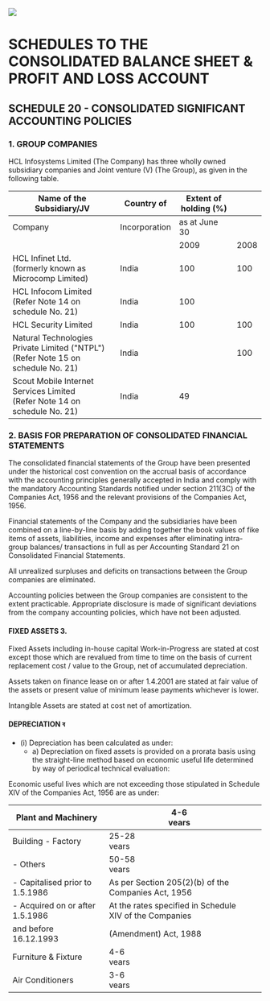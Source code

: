 ![](_page_0_Picture_0.jpeg)

# SCHEDULES TO THE CONSOLIDATED BALANCE SHEET & PROFIT AND LOSS ACCOUNT

## SCHEDULE 20 - CONSOLIDATED SIGNIFICANT ACCOUNTING POLICIES

### 1. GROUP COMPANIES

HCL Infosystems Limited (The Company) has three wholly owned subsidiary companies and Joint venture (V) (The Group), as given in the following table.

| Name of the Subsidiary/JV                                                           | Country of    | Extent of holding (%) |      |
|-------------------------------------------------------------------------------------|---------------|-----------------------|------|
| Company                                                                             | Incorporation | as at June 30         |      |
|                                                                                     |               | 2009                  | 2008 |
| HCL Infinet Ltd.<br>(formerly known as Microcomp Limited)                           | India         | 100                   | 100  |
| HCL Infocom Limited<br>(Refer Note 14 on schedule No. 21)                           | India         | 100                   |      |
| HCL Security Limited                                                                | India         | 100                   | 100  |
| Natural Technologies Private Limited ("NTPL")<br>(Refer Note 15 on schedule No. 21) | India         |                       | 100  |
| Scout Mobile Internet Services Limited<br>(Refer Note 14 on schedule No. 21)        | India         | 49                    |      |

### 2. BASIS FOR PREPARATION OF CONSOLIDATED FINANCIAL STATEMENTS

The consolidated financial statements of the Group have been presented under the historical cost convention on the accrual basis of accordance with the accounting principles generally accepted in India and comply with the mandatory Accounting Standards notified under section 211(3C) of the Companies Act, 1956 and the relevant provisions of the Companies Act, 1956.

Financial statements of the Company and the subsidiaries have been combined on a line-by-line basis by adding together the book values of fike items of assets, liabilities, income and expenses after eliminating intra-group balances/ transactions in full as per Accounting Standard 21 on Consolidated Financial Statements.

All unrealized surpluses and deficits on transactions between the Group companies are eliminated.

Accounting policies between the Group companies are consistent to the extent practicable. Appropriate disclosure is made of significant deviations from the company accounting policies, which have not been adjusted.

#### FIXED ASSETS 3.

Fixed Assets including in-house capital Work-in-Progress are stated at cost except those which are revalued from time to time on the basis of current replacement cost / value to the Group, net of accumulated depreciation.

Assets taken on finance lease on or after 1.4.2001 are stated at fair value of the assets or present value of minimum lease payments whichever is lower.

Intangible Assets are stated at cost net of amortization.

#### DEPRECIATION ব

- (i) Depreciation has been calculated as under:
	- a) Depreciation on fixed assets is provided on a prorata basis using the straight-line method based on economic useful life determined by way of periodical technical evaluation:

Economic useful lives which are not exceeding those stipulated in Schedule XIV of the Companies Act, 1956 are as under:

| Plant and Machinery             | 4-6<br>vears                                            |  |
|---------------------------------|---------------------------------------------------------|--|
| Building - Factory              | 25-28<br>vears                                          |  |
| - Others                        | 50-58<br>vears                                          |  |
| - Capitalised prior to 1.5.1986 | As per Section 205(2)(b) of the Companies Act, 1956     |  |
| - Acquired on or after 1.5.1986 | At the rates specified in Schedule XIV of the Companies |  |
| and before 16.12.1993           | (Amendment) Act, 1988                                   |  |
| Furniture & Fixture             | 4-6<br>vears                                            |  |
| Air Conditioners                | 3-6<br>vears                                            |  |